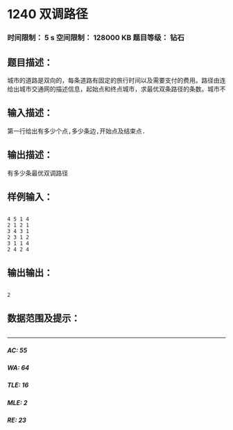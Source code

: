 # 1240 双调路径   
### 时间限制： 5 s     空间限制： 128000 KB     题目等级： 钻石  
## 题目描述：  

<pre>
城市的道路是双向的，每条道路有固定的旅行时间以及需要支付的费用。路径由连续的道路组成。总时间是各条道路旅行时间的和，总费用是各条道路所支付费用的总和。同样的出发地和目的地，如果路径A比路径B所需时间少且费用低，那么我们说路径A比路径B好。对于某条路径，如果没有其他路径比它好，那么该路径被称为最优双调路径。这样的路径可能不止一条，或者说根本不存在。   
给出城市交通网的描述信息，起始点和终点城市，求最优双条路径的条数。城市不超过100个，边数不超过300，每条边上的费用和时间都不超过100。
</pre>
  
  
## 输入描述：  

<pre>
第一行给出有多少个点,多少条边,开始点及结束点.
</pre>
  
  
## 输出描述：  

<pre>
有多少条最优双调路径
</pre>
  
  
## 样例输入：  

<pre><code>
4 5 1 4  
2 1 2 1  
3 4 3 1  
2 3 1 2  
3 1 1 4  
2 4 2 4
</code></pre>
  
  
## 输出输出：  

<pre><code>
2
</code></pre>
  
  
## 数据范围及提示：  

<pre>
</pre>
  
  
***  

##### AC: 55  
##### WA: 64  
##### TLE: 16  
##### MLE: 2  
##### RE: 23  
